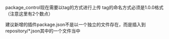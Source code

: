 package_control现在需要以tag的方式进行上传
tag的命名方式必须是1.0.0格式（注意这里有2个数点）

建议新增的插件package.json不是以一个独立的文件存在，而是插入到repository/*.json其中的一个文件当中



